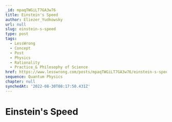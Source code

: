 ```yaml
---
_id: mpaqTWGiLT7GA3w76
title: Einstein's Speed
author: Eliezer_Yudkowsky
url: null
slug: einstein-s-speed
type: post
tags:
  - LessWrong
  - Concept
  - Post
  - Physics
  - Rationality
  - Practice_& Philosophy of Science
href: https://www.lesswrong.com/posts/mpaqTWGiLT7GA3w76/einstein-s-speed
sequence: Quantum Physics
chapter: null
synchedAt: '2022-08-30T08:17:50.431Z'
---
```


# Einstein's Speed
